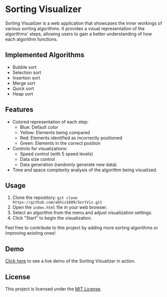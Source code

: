 # Sorting Visualizer

Sorting Visualizer is a web application that showcases the inner workings of various sorting algorithms. It provides a visual representation of the algorithms' steps, allowing users to gain a better understanding of how each algorithm functions.

## Implemented Algorithms

- Bubble sort
- Selection sort
- Insertion sort
- Merge sort
- Quick sort
- Heap sort

## Features

- Colored representation of each step:
  - Blue: Default color
  - Yellow: Elements being compared
  - Red: Elements identified as incorrectly positioned
  - Green: Elements in the correct position
- Controls for visualizations:
  - Speed control (with 5 speed levels)
  - Data size control
  - Data generation (randomly generate new data)
- Time and space complexity analysis of the algorithm being visualized.

## Usage

1. Clone the repository: `git clone https://github.com/abhis1609/SortViz.git`
2. Open the `index.html` file in your web browser.
3. Select an algorithm from the menu and adjust visualization settings.
4. Click "Start" to begin the visualization.

Feel free to contribute to this project by adding more sorting algorithms or improving existing ones!

## Demo

[Click here](https://your-demo-link.com) to see a live demo of the Sorting Visualizer in action.

## License

This project is licensed under the [MIT License](LICENSE).


